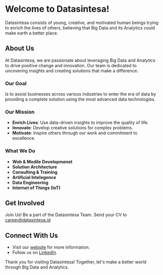 # Welcome to Datasintesa!

Datasintesa consists of young, creative, and motivated human beings trying to enrich the lives of others, believing that Big Data and its Analytics could make earth a better place.

<!--![Datasintesa Banner](https://datasintesa.id/images/banner.jpg)--> <!-- Update with the correct path if necessary -->

## About Us

At Datasintesa, we are passionate about leveraging Big Data and Analytics to drive positive change and innovation. Our team is dedicated to uncovering insights and creating solutions that make a difference.

### Our Goal

Is to assist businesses across various industries to enter the era of data by providing a complete solution using the most advanced data technologies.

### Our Mission

- **Enrich Lives**: Use data-driven insights to improve the quality of life.
- **Innovate**: Develop creative solutions for complex problems.
- **Motivate**: Inspire others through our work and commitment to excellence.

### What We Do

- **Web & Modile Developmenet**<!--: Descritpion -->
- **Solution Architecture**<!--: Descritpion -->
- **Consulting & Training**<!--: Descritpion -->
- **Artificial Intelegence**<!--: Descritpion -->
- **Data Engineering**<!--: Descritpion -->
- **Internet of Things (IoT)**<!--: Descritpion -->

<!-- ## Our Projects

Explore some of our featured projects:

- [**Project A**](https://github.com/datasintesa/project-a): An innovative solution for data visualization.
- [**Project B**](https://github.com/datasintesa/project-b): A scalable architecture for big data processing.
- [**Project C**](https://github.com/datasintesa/project-c): Advanced analytics for predictive modeling. -->

## Get Involved

Join Us! Be a part of the Datasintesa Team. Send your CV to [career@datasintesa.id](mailto:career@datasintesa.id)

## Connect With Us

- Visit our [website](https://datasintesa.id) for more information.
- Follow us on [LinkedIn](https://www.linkedin.com/company/datasintesa).

Thank you for visiting Datasintesa! Together, let's make a better world through Big Data and Analytics.

